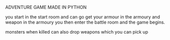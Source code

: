 ADVENTURE GAME MADE IN PYTHON

you start in the start room and can go get your armour in the armoury and weapon in the armoury
you then enter the battle room and the game begins.

monsters when killed can also drop weapons which you can pick up
